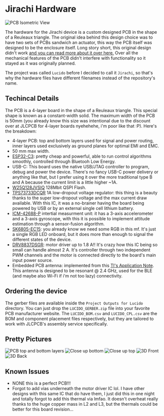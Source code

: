 # Jirachi Hardware

![PCB Isometric View](assets/3dview-models.png)

The hardware for the Jirachi device is a custom designed PCB in the shape of a Reuleaux triangle. The original idea behind this design choice was to have two sets of PCBs sandwich an actuator, this way the PCB itself was designed to be the enclosure itself. Long story short, this original design didn't work [and you can read more about it over here.](../mechanical/README.md#original-design) Over all the mechanical features of the PCB didn't interfere with functionality so it stayed as it was originally planned.

The project was called `Lucido` before I decided to call it `Jirachi`, so that's why the hardware files have different filenames instead of the repository's name.

## Techincal Details

The PCB is a 4-layer board in the shape of a Reuleaux triangle. This special shape is known as a constant-width solid. The maximum width of the PCB is 50mm (you already know this size was intentional due to the discount over at JLCPCB for 4-layer boards nyehehehe, i'm poor like that :P). Here's the breakdown:

- 4-layer PCB: top and bottom layers used for signal and power routing, inner layers used exclusively as ground planes for optimal EMI and EMC.
- 50 mm max width.
- [ESP32-C3](https://www.espressif.com/sites/default/files/documentation/esp32-c3_datasheet_en.pdf): pretty cheap and powerful, able to run control algorithms smoothly, controlled through Bluetooh Low Energy.
- USB-C: This board uses the native USB/JTAG controller to program, debug and power the device. There's no fancy USB-C power delivery or anything like that, but I prefer using it over the more traditional type B and A because the current limit is a little higher ~1A.
- [W25Q128JVSIQ](https://www.winbond.com/resource-files/w25q128jv%20revf%2003272018%20plus.pdf) 128Mbit QSPI Flash.
- [TPS73733DCQR](https://www.ti.com/lit/ds/symlink/tps737.pdf) 1A low-dropout voltage regulator: this thing is a beauty thanks to the super low-dropout voltage and the max current draw available. With this IC, it was a no-brainer having the board being powered by USB or by an external single cell lithium battery.
- [ICM-42688-P](https://product.tdk.com/system/files/dam/doc/product/sensor/mortion-inertial/imu/data_sheet/ds-000347-icm-42688-p-v1.6.pdf) intertial measurment unit: it has a 3-axis accelerometer and a 3-axis gyroscope, with this it is possible to implement attitude estimation through a sensor-fusion algorithm.
- [SK6805-EC15](https://cdn-shop.adafruit.com/product-files/4492/Datasheet.pdf): you already know we need some RGB in this mf. It's just a single RGB LED onboard, but it does more than enough to signal the different states of the device.
- [DRV8837DSGR](https://www.ti.com/lit/ds/symlink/drv8838.pdf?ts=1737923637450): motor driver up to 1.8 A!! It's crazy how this IC being so small can handle almost 2 A. It's controller through two independent PWM channels and the motor is connected directly to the board's main input power source.
- Embedded PCB antenna: implemented from this [TI's Application Note](https://www.ti.com/lit/an/swra117d/swra117d.pdf). This antenna is designed to be resonant @ 2.4 GHz, used for the BLE (and maybe also Wi-Fi if i'm not too lazy) connectivity.

## Ordering the device

The gerber files are available inside the `Project Outputs for Lucido` directory. You can just drop the `LUCIDO_GERBER.zip` file into your favorite PCB manufacturer website. The `LUCIDO_BOM.csv` and `LUCIDO_CPL.csv` are the BOM and component placement files respectively, but they are tailored to work with JLCPCB's assembly service specifically.

## Pretty Pictures

![PCB top and bottom layers](assets/pcb-layers.png)
![Close up bottom](assets/closeup-bot.jpg)
![Close up top](assets/closeup-top.jpg)
![3D Front](assets/3dview-front.png)
![3D Back](assets/3dview-back.png)

## Known Issues
- NONE this is a perfect PCB!!!
- Forgot to add vias underneath the motor driver IC lol. I have other designs with this same IC that do have them, I just did this in one night and totally forgot to add this thermal via lmfao. It doesn't overheat really thanks to the huge copper mass in L2 and L3, but the thermals could be better for this board revision...
